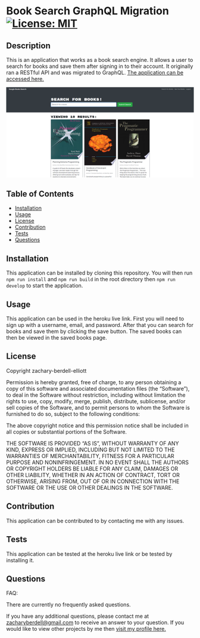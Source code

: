 # Book Search GraphQL Migration [![License: MIT](https://img.shields.io/badge/License-MIT-yellow.svg)](https://opensource.org/licenses/MIT)

## Description
This is an application that works as a book search engine. It allows a user to search for books and save them after signing in to their account. It originally ran a RESTful API and was migrated to GraphQL. [The application can be accessed here.](https://tranquil-everglades-81687.herokuapp.com/)

![Image of books being searched for on the site](./assets/book-search.png)

## Table of Contents
* [Installation](#installation)
* [Usage](#usage)
* [License](#license)
* [Contribution](#contribution)
* [Tests](#tests)
* [Questions](#questions)

## Installation 
This application can be installed by cloning this repository. You will then run `npm run install` and `npm run build` in the root directory then `npm run develop` to start the application.

## Usage 
This application can be used in the heroku live link. First you will need to sign up with a username, email, and password. After that you can search for books and save them by clicking the save button. The saved books can then be viewed in the saved books page.

## License 
Copyright zachary-berdell-elliott

Permission is hereby granted, free of charge, to any person obtaining a copy of this software and associated documentation files (the “Software”), to deal in the Software without restriction, including without limitation the rights to use, copy, modify, merge, publish, distribute, sublicense, and/or sell copies of the Software, and to permit persons to whom the Software is furnished to do so, subject to the following conditions:

  The above copyright notice and this permission notice shall be included in all copies or substantial portions of the Software.
    
  THE SOFTWARE IS PROVIDED “AS IS”, WITHOUT WARRANTY OF ANY KIND, EXPRESS OR IMPLIED, INCLUDING BUT NOT LIMITED TO THE WARRANTIES OF MERCHANTABILITY, FITNESS FOR A PARTICULAR PURPOSE AND NONINFRINGEMENT. IN NO EVENT SHALL THE AUTHORS OR COPYRIGHT HOLDERS BE LIABLE FOR ANY CLAIM, DAMAGES OR OTHER LIABILITY, WHETHER IN AN ACTION OF CONTRACT, TORT OR OTHERWISE, ARISING FROM, OUT OF OR IN CONNECTION WITH THE SOFTWARE OR THE USE OR OTHER DEALINGS IN THE SOFTWARE.

## Contribution 
This application can be contributed to by contacting me with any issues.

## Tests 
This application can be tested at the heroku live link or be tested by installing it. 

## Questions 
FAQ: 

There are currently no frequently asked questions.

If you have any additional questions, please contact me at zacharyberdell@gmail.com to receive an answer to your question. If you would like to view other projects by me then [visit my profile here.](https://github.com/zachary-berdell-elliott)
